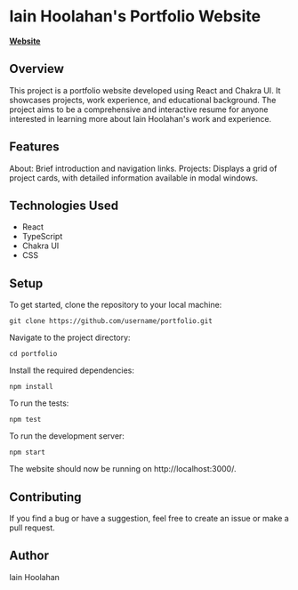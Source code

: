 # Iain Hoolahan's Portfolio Website

**[Website](http://www.iainhoolahan.com/)**

## Overview
This project is a portfolio website developed using React and Chakra UI. It showcases projects, work experience, and educational background. The project aims to be a comprehensive and interactive resume for anyone interested in learning more about Iain Hoolahan's work and experience.

## Features
About: Brief introduction and navigation links.
Projects: Displays a grid of project cards, with detailed information available in modal windows.

## Technologies Used
- React
- TypeScript
- Chakra UI
- CSS

## Setup
To get started, clone the repository to your local machine:
````
git clone https://github.com/username/portfolio.git
````

Navigate to the project directory:
````
cd portfolio
````

Install the required dependencies:
````
npm install
````

To run the tests:
````
npm test
````

To run the development server:
````
npm start
````

The website should now be running on http://localhost:3000/.

## Contributing
If you find a bug or have a suggestion, feel free to create an issue or make a pull request.

## Author
Iain Hoolahan
